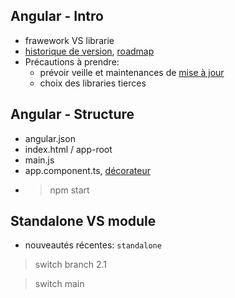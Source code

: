 ## Angular - Intro
- frawework VS librarie
- [historique de version](https://fr.wikipedia.org/wiki/Angular), [roadmap](https://angular.io/guide/releases)
- Précautions à prendre:
    - prévoir veille et maintenances de [mise à jour](https://update.angular.io/)
    - choix des libraries tierces

## Angular - Structure
- angular.json
- index.html / app-root
- main.js
- app.component.ts, [décorateur](https://www.typescriptlang.org/docs/handbook/decorators.html)
- > npm start

## Standalone VS module
- nouveautés récentes: `standalone`  

> switch branch 2.1  

> switch main

